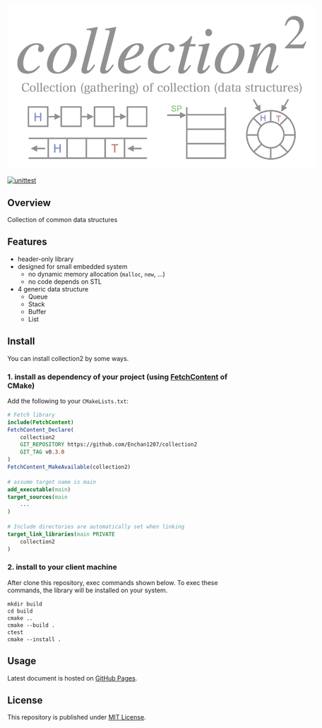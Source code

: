 <img style="max-width: 700px;" src="banner.png">

[![unittest](https://github.com/Enchan1207/collection2/actions/workflows/unittest.yml/badge.svg)](https://github.com/Enchan1207/collection2/actions/workflows/unittest.yml)

## Overview

Collection of common data structures

## Features

 - header-only library
 - designed for small embedded system
    - no dynamic memory allocation (`malloc`, `new`, ...)
    - no code depends on STL
 - 4 generic data structure
    - Queue
    - Stack
    - Buffer
    - List

## Install

You can install collection2 by some ways.

### 1. install as dependency of your project (using [FetchContent](https://cmake.org/cmake/help/latest/module/FetchContent.html) of CMake)

Add the following to your `CMakeLists.txt`:

```CMake
# Fetch library
include(FetchContent)
FetchContent_Declare(
    collection2
    GIT_REPOSITORY https://github.com/Enchan1207/collection2
    GIT_TAG v0.3.0
)
FetchContent_MakeAvailable(collection2)

# assume target name is main
add_executable(main)
target_sources(main
    ...
)

# Include directories are automatically set when linking
target_link_libraries(main PRIVATE
    collection2 
)
```

### 2. install to your client machine

After clone this repository, exec commands shown below. To exec these commands, the library will be installed on your system.

```
mkdir build
cd build
cmake ..
cmake --build .
ctest
cmake --install .
```

## Usage

Latest document is hosted on [GitHub Pages](https://enchan1207.github.io/collection2/).


## License

This repository is published under [MIT License](LICENSE).

